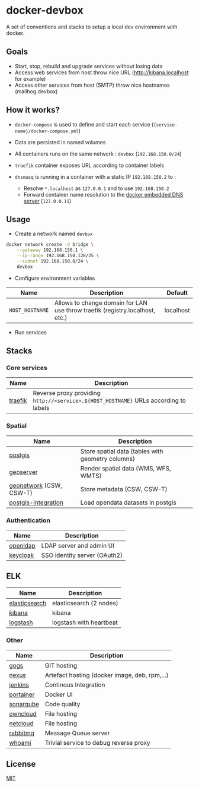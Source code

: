 # docker-devbox

A set of conventions and stacks to setup a local dev environment with docker.

## Goals

* Start, stop, rebuild and upgrade services without losing data
* Access web services from host throw nice URL (http://kibana.localhost for example)
* Access other services from host (SMTP) throw nice hostnames (mailhog.devbox)

## How it works?

* `docker-compose` is used to define and start each service (`{service-name}/docker-compose.yml`)
* Data are persisted in named volumes
* All containers runs on the same network : `devbox` (`192.168.150.0/24`)
* `traefik` container exposes URL according to container labels
* `dnsmasq` is running in a container with a static IP `192.168.150.2` to :

  * Resolve `*.localhost` as `127.0.0.1` and to use `192.168.150.2`
  * Forward container name resolution to the [docker embedded DNS server](https://docs.docker.com/v17.09/engine/userguide/networking/configure-dns/) (`127.0.0.11`)

## Usage

* Create a network named `devbox`

```bash
docker network create -d bridge \
    --gateway 192.168.150.1 \
    --ip-range 192.168.150.128/25 \
    --subnet 192.168.150.0/24 \
    devbox
```

* Configure environment variables

| Name            | Description                                                                  | Default   |
| --------------- | ---------------------------------------------------------------------------- | --------- |
| `HOST_HOSTNAME` | Allows to change domain for LAN use throw traefik (registry.localhost, etc.) | localhost |

* Run services


## Stacks

### Core services

| Name                         | Description                                                                          |
| ---------------------------- | ------------------------------------------------------------------------------------ |
| [traefik](traefik/README.md) | Reverse proxy providing `http://<service>.${HOST_HOSTNAME}` URLs according to labels |

### Spatial

| Name                                                 | Description                                       |
| ---------------------------------------------------- | ------------------------------------------------- |
| [postgis](postgis/README.md)                         | Store spatial data (tables with geometry columns) |
| [geoserver](geoserver/README.md)                     | Render spatial data (WMS, WFS, WMTS)              |
| [geonetwork](geonetwork/README.md) (CSW, CSW-T)      | Store metadata (CSW, CSW-T)                       |
| [postgis-integration](postgis-integration/README.md) | Load opendata datasets in postgis                 |

### Authentication

| Name                           | Description                  |
| ------------------------------ | ---------------------------- |
| [openldap](openldap/README.md) | LDAP server and admin UI     |
| [keycloak](keycloak/README.md) | SSO identity server (OAuth2) |

## ELK

| Name                                     | Description             |
| ---------------------------------------- | ----------------------- |
| [elasticsearch](elasticsearch/README.md) | elasticsearch (2 nodes) |
| [kibana](kibana/README.md)               | kibana                  |
| [logstash](logstash/README.md)           | logstash with heartbeat |

### Other

| Name                             | Description                                   |
| -------------------------------- | --------------------------------------------- |
| [gogs](gogs/README.md)           | GIT hosting                                   |
| [nexus](nexus/README.md)         | Artefact hosting (docker image, deb, rpm,...) |
| [jenkins](jenkins/README.md)     | Continous Integration                         |
| [portainer](portainer/README.md) | Docker UI                                     |
| [sonarqube](sonarqube/README.md) | Code quality                                  |
| [owncloud](owncloud/README.md)   | File hosting                                  |
| [netcloud](netcloud/README.md)   | File hosting                                  |
| [rabbitmq](rabbitmq/README.md)   | Message Queue server                          |
| [whoami](netcloud/README.md)     | Trivial service to debug reverse proxy        |

## License

[MIT](LICENSE)
